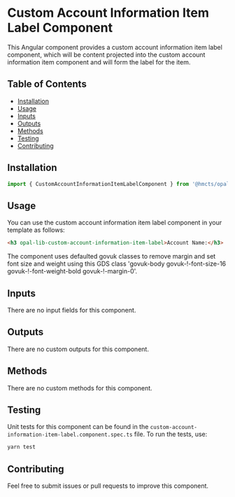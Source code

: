 # Custom Account Information Item Label Component

This Angular component provides a custom account information item label component, which will be content projected into the custom account information item component and will form the label for the item.

## Table of Contents

- [Installation](#installation)
- [Usage](#usage)
- [Inputs](#inputs)
- [Outputs](#outputs)
- [Methods](#methods)
- [Testing](#testing)
- [Contributing](#contributing)

## Installation

```typescript
import { CustomAccountInformationItemLabelComponent } from '@hmcts/opal-frontend-common/components/custom/custom-account-information/custom-account-information-item/custom-account-information-item-label';
```

## Usage

You can use the custom account information item label component in your template as follows:

```html
<h3 opal-lib-custom-account-information-item-label>Account Name:</h3>
```

The component uses defaulted govuk classes to remove margin and set font size and weight using this GDS class 'govuk-body govuk-!-font-size-16 govuk-!-font-weight-bold govuk-!-margin-0'.

## Inputs

There are no input fields for this component.

## Outputs

There are no custom outputs for this component.

## Methods

There are no custom methods for this component.

## Testing

Unit tests for this component can be found in the `custom-account-information-item-label.component.spec.ts` file. To run the tests, use:

```bash
yarn test
```

## Contributing

Feel free to submit issues or pull requests to improve this component.
